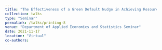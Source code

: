 ```yaml
---
title: "The Effectiveness of a Green Default Nudge in Achieving Resource Conservation"
collection: talks
type: "Seminar"
permalink: /talks/printing-8
venue: "Department of Applied Economics and Statistics Seminar"
date: 2021-11-17
location: "Virtual"
co-authors: 
---
```


